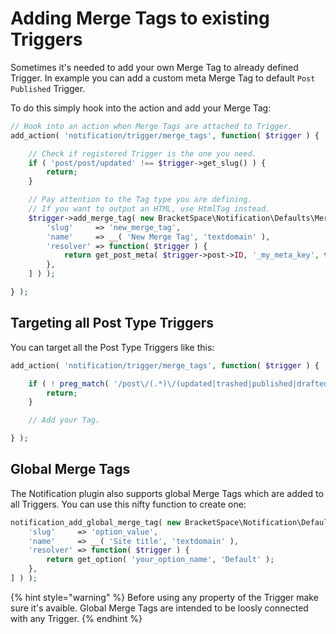 # Adding Merge Tags to existing Triggers

Sometimes it's needed to add your own Merge Tag to already defined Trigger. In example you can add a custom meta Merge Tag to default `Post Published` Trigger.

To do this simply hook into the action and add your Merge Tag:

```php
// Hook into an action when Merge Tags are attached to Trigger.
add_action( 'notification/trigger/merge_tags', function( $trigger ) {

	// Check if registered Trigger is the one you need.
	if ( 'post/post/updated' !== $trigger->get_slug() ) {
		return;
	}

	// Pay attention to the Tag type you are defining.
	// If you want to output an HTML, use HtmlTag instead.
	$trigger->add_merge_tag( new BracketSpace\Notification\Defaults\MergeTag\StringTag( [
		'slug'     => 'new_merge_tag',
		'name'     => __( 'New Merge Tag', 'textdomain' ),
		'resolver' => function( $trigger ) {
			return get_post_meta( $trigger->post->ID, '_my_meta_key', true );
		},
	] ) );

} );
```

## Targeting all Post Type Triggers

You can target all the Post Type Triggers like this:

```php
add_action( 'notification/trigger/merge_tags', function( $trigger ) {

	if ( ! preg_match( '/post\/(.*)\/(updated|trashed|published|drafted|added|pending|scheduled)/', $trigger->get_slug() )
		return;
	}

	// Add your Tag.

} );
```

## Global Merge Tags

The Notification plugin also supports global Merge Tags which are added to all Triggers. You can use this nifty function to create one:

```php
notification_add_global_merge_tag( new BracketSpace\Notification\Defaults\MergeTag\StringTag( [
	'slug'     => 'option_value',
	'name'     => __( 'Site title', 'textdomain' ),
	'resolver' => function( $trigger ) {
		return get_option( 'your_option_name', 'Default' );
	},
] ) );
```

{% hint style="warning" %}
Before using any property of the Trigger make sure it's avaible. Global Merge Tags are intended to be loosly connected with any Trigger.
{% endhint %}

